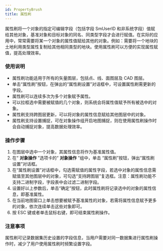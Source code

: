 ```yaml
---
id: PropertyBrush
title: 属性刷  
---  
```

属性刷将一个对象的指定可编辑字段（包括字段 SmUserID
和非系统字段）值赋给其他对象，基准对象和目标对象的同名、同类型字段才会进行赋值。在实际的应用中，常常需要将某一个对象的属性值赋给其他的对象。例如：需要将一个地块的土地利用类型属性复制给其他相同类型的地块。使用属性刷可以方便的实现属性赋值，提高处理效率。

### 使用说明

  * 属性刷功能适用于所有的矢量图层，包括点、线、面图层及 CAD 图层。
  * 单击“属性刷”按钮，在弹出的“属性刷设置”对话框中，可设置属性刷需更新的字段。
  * 属性刷可以连续多次为多个对象赋予属性。
  * 可以拉框选中需要被赋值的几个对象，则系统会将属性值赋予所有被选中的对象。
  * 属性刷支持跨图层更新，可以将对象的属性信息赋给其他图层中的对象。
  * 属性刷支持设置捕捉，可在对象操作组开启地图捕捉，则在使用属性刷操作时会自动捕捉对象，提高数据处理效率。

### 操作步骤

  1. 在图层中选中一个对象，其属性信息将作为基准属性值。
  2. 在“ **对象操作** ”选项卡的“ **对象操作** ”组中，单击 “属性刷”按钮，弹出“属性刷设置”对话框。
  3. 在“属性刷设置”对话框中，勾选需赋值的属性字段，若选中对象的属性信息需赋值至其他图层中的对象，可勾选“支持跨图层”复选框。注意：属性刷功能不支持二进制字段，字段表中会过滤二进制字段。
  4. 设置好以上参数后，单击“确定”按钮，此时属性刷将记录选中的对象的属性信息，即基准属性。
  5. 在当前地图窗口上单击想要被赋予基准属性的对象，若需将属性信息赋予更多的对象，依次连续单击这些对象即可。
  6. 按 ESC 键或者单击鼠标右键，即可结束属性刷操作。

###  注意事项

属性刷可记录数据集历史设置的字段信息，当用户需要对同一数据集进行属性刷操作时，减少了用户使用属性刷时频繁设置字段。


